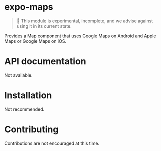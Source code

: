 # expo-maps

> 🚨 This module is experimental, incomplete, and we advise against using it in its current state.

Provides a Map component that uses Google Maps on Android and Apple Maps or Google Maps on iOS.

# API documentation

Not available.

# Installation

Not recommended.

# Contributing

Contributions are not encouraged at this time.
